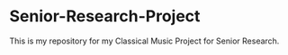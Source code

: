 # Senior-Research-Project
This is my repository for my Classical Music Project for Senior Research.
